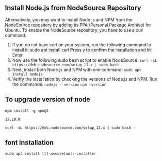## Install Node.js from NodeSource Repository

Alternatively, you may want to install Node.js and NPM from the NodeSource repository by adding its PPA (Personal Package Archive) for Ubuntu.
To enable the NodeSource repository, you have to use a curl command.
1. If you do not have curl on your system, run the following command to install it:
sudo apt install curl
Press y to confirm the installation and hit Enter.
2. Now use the following sudo bash script to enable NodeSource:
`curl -sL https://deb.nodesource.com/setup_11.x | sudo bash -`
3. Next, install both Node.js and NPM with one command:
`sudo apt install nodejs`
4. Verify the installation by checking the versions of Node.js and NPM.
Run the commands:
`nodejs --version`
`npm –version`
 
## To upgrade version of node
`npm install -g npm@4`

`12.18.0`

`curl -sL https://deb.nodesource.com/setup_12.x | sudo bash -`


## font installation
 `sudo apt install ttf-mscorefonts-installer `


